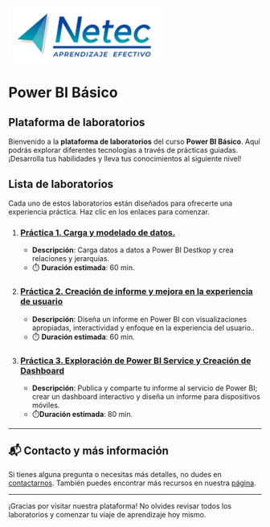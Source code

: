 <img src="images/neteclogo.png" alt="logo" width="300"/>

# Power BI Básico

## Plataforma de laboratorios

Bienvenido a la **plataforma de laboratorios** del curso **Power BI Básico**. Aquí podrás explorar diferentes tecnologías a través de prácticas guiadas. ¡Desarrolla tus habilidades y lleva tus conocimientos al siguiente nivel!

## Lista de laboratorios

Cada uno de estos laboratorios están diseñados para ofrecerte una experiencia práctica. Haz clic en los enlaces para comenzar.

01. ### [Práctica 1. Carga y modelado de datos.](./Capítulo1/README.md)
    - **Descripción**: Carga datos a datos a Power BI Destkop y crea relaciones y jerarquías.
    - ⏱️ **Duración estimada**: 60 min.

02. ### [Práctica 2. Creación de informe y mejora en la experiencia de usuario](./Capítulo2/README.md)
    - **Descripción**: Diseña un informe en Power BI con visualizaciones apropiadas, interactividad y enfoque en la experiencia del usuario.. 
    - ⏱️ **Duración estimada**: 60 min.

03. ### [Práctica 3. Exploración de Power BI Service y Creación de Dashboard](./Capítulo3/README.md)
    - **Descripción**: Publica y comparte tu informe al servicio de Power BI; crear un dashboard interactivo y diseña un informe para dispositivos móviles. 
    - ⏱️**Duración estimada**: 80 min.

---
## 📬 **Contacto y más información**

Si tienes alguna pregunta o necesitas más detalles, no dudes en [contactarnos](mailto:soporte@netec.com). También puedes encontrar más recursos en nuestra [página](https://netec.com).

---

¡Gracias por visitar nuestra plataforma! No olvides revisar todos los laboratorios y comenzar tu viaje de aprendizaje hoy mismo.
